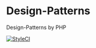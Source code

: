 # Design-Patterns
Design-Patterns by PHP

[![StyleCI](https://github.styleci.io/repos/66043566/shield?branch=master)](https://github.styleci.io/repos/66043566)
